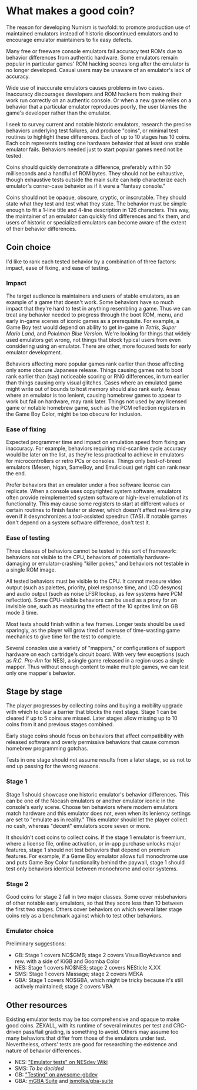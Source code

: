 What makes a good coin?
=======================

The reason for developing Numism is twofold: to promote production
use of maintained emulators instead of historic discontinued
emulators and to encourage emulator maintainers to fix easy defects.

Many free or freeware console emulators fail accuracy test ROMs
due to behavior differences from authentic hardware.  Some emulators
remain popular in particular games' ROM hacking scenes long after
the emulator is no longer developed.  Casual users may be unaware
of an emulator's lack of accuracy.

Wide use of inaccurate emulators causes problems in two cases.
Inaccuracy discourages developers and ROM hackers from making their
work run correctly on an authentic console.  Or when a new game
relies on a behavior that a particular emulator reproduces poorly,
the user blames the game's developer rather than the emulator.

I seek to survey current and notable historic emulators, research the
precise behaviors underlying test failures, and produce "coins",
or minimal test routines to highlight these differences.
Each of up to 10 stages has 10 coins.  Each coin represents testing
one hardware behavior that at least one stable emulator fails.
Behaviors needed just to start popular games need not be tested.

Coins should quickly demonstrate a difference, preferably within
50 milliseconds and a handful of ROM bytes.  They should not be
exhaustive, though exhaustive tests outside the main suite can help
characterize each emulator's corner-case behavior as if it were a
"fantasy console."

Coins should not be opaque, obscure, cryptic, or inscrutable.  They
should state what they test and test what they state.  The behavior
must be simple enough to fit a 1-line title and 4-line description
in 126 characters.  This way, the
maintainer of an emulator can quickly find differences and fix them,
and users of historic or specialized emulators can become aware of
the extent of their behavior differences.

Coin choice
-----------
I'd like to rank each tested behavior by a combination of three
factors: impact, ease of fixing, and ease of testing.

### Impact

The target audience is maintainers and users of stable emulators, as
an example of a game that doesn't work. Some behaviors have so much
impact that they're hard to test in anything resembling a game. Thus
we can treat any behavior needed to progress through the boot ROM,
menu, and early in-game scenes of iconic games as a prerequisite.
For example, a Game Boy test would depend on ability to get in-game
in _Tetris_, _Super Mario Land_, and _Pokémon Blue Version_. We're
looking for things that widely used emulators get wrong, not things
that block typical users from even considering using an emulator.
There are other, more focused tests for early emulator development.

Behaviors affecting more popular games rank earlier than those
affecting only some obscure Japanese release.  Things causing
games not to boot rank earlier than (say) noticeable scoring or
RNG differences, in turn earlier than things causing only visual
glitches.  Cases where an emulated game might write out of bounds
to host memory should also rank early. Areas where an emulator is
too lenient, causing homebrew games to appear to work but fail on
hardware, may rank later.  Things not used by any licensed
game or notable homebrew game, such as the PCM reflection registers
in the Game Boy Color, might be too obscure for inclusion.

### Ease of fixing

Expected programmer time and impact on emulation speed from fixing
an inaccuracy.  For example, behaviors requiring mid-scanline cycle
accuracy would be later on the list, as they're less practical to
achieve in emulators for microcontrollers or retro PCs or consoles.
Things only best-of-breed emulators (Mesen, higan, SameBoy, and
Emulicious) get right can rank near the end.

Prefer behaviors that an emulator under a free software license can
replicate.  When a console uses copyrighted system software,
emulators often provide reimplemented system software or high-level
emulation of its functionality.  This may cause some registers
to start at different values or certain routines to finish
faster or slower, which doesn't affect real-time play even if
it desynchronizes a tool-assisted speedrun (TAS).  If notable
games don't depend on a system software difference, don't test it.

### Ease of testing

Three classes of behaviors cannot be tested in this sort of
framework: behaviors not visible to the CPU, behaviors of potentially
hardware-damaging or emulator-crashing "killer pokes,"
and behaviors not testable in a single ROM image.

All tested behaviors must be visible to the CPU.  It cannot measure
video output (such as palettes, priority, pixel response time, and
LCD desyncs) and audio output (such as noise LFSR lockup, as few
systems have PCM reflection).  Some CPU-visible behaviors can be
used as a proxy for an invisible one, such as measuring the effect
of the 10 sprites limit on GB mode 3 time.

Most tests should finish within a few frames.  Longer tests should
be used sparingly, as the player will grow tired of overuse of
time-wasting game mechanics to give time for the test to complete.

Several consoles use a variety of "mappers," or configurations of
support hardware on each cartridge's circuit board.  With very few
exceptions (such as _R.C. Pro-Am_ for NES), a single game released
in a region uses a single mapper.  Thus without enough content to
make multiple games, we can test only one mapper's behavior.

Stage by stage
--------------
The player progresses by collecting coins and buying a mobility
upgrade with which to clear a barrier that blocks the next stage.
Stage 1 can be cleared if up to 5 coins are missed.  Later stages
allow missing up to 10 coins from it and previous stages combined.

Early stage coins should focus on behaviors that affect compatibility
with released software and overly permissive behaviors that cause
common homebrew programming gotchas.

Tests in one stage should not assume results from a later
stage, so as not to end up passing for the wrong reasons.

### Stage 1

Stage 1 should showcase one historic emulator's behavior differences.
This can be one of the Nocash emulators or another emulator iconic
in the console's early scene.  Choose ten behaviors where modern
emulators match hardware and this emulator does not, even when its
leniency settings are set to "emulate as in reality."  This emulator
should let the player collect no cash, whereas "decent" emulators
score seven or more.

It shouldn't cost coins to collect coins.  If the stage 1 emulator is
freemium, where a license file, online activation, or in-app purchase
unlocks major features, stage 1 should not test behaviors that depend
on premium features.  For example, if a Game Boy emulator allows
full monochrome use and puts Game Boy Color functionality behind
the paywall, stage 1 should test only behaviors identical between
monochrome and color systems.

### Stage 2

Good coins for stage 2 fall in two major classes.  Some cover
misbehaviors of other notable early emulators, so that they score
less than 10 between the first two stages.  Others cover behaviors
on which several later stage coins rely as a benchmark against
which to test other behaviors.

### Emulator choice

Preliminary suggestions:

- GB: Stage 1 covers NO$GMB; stage 2 covers VisualBoyAdvance and rew. with a side of KiGB and Goomba Color
- NES: Stage 1 covers NO$NES; stage 2 covers NESticle X.XX
- SMS: Stage 1 covers Massage; stage 2 covers MEKA
- GBA: Stage 1 covers NO$GBA, which might be tricky because it's still actively maintained; stage 2 covers VBA

Other resources
---------------
Existing emulator tests may be too comprehensive and opaque to make
good coins.  ZEXALL, with its runtime of several minutes per test
and CRC-driven pass/fail grading, is something to avoid.  Others may
assume too many behaviors that differ from those of the emulators
under test.  Nevertheless, others' tests are good for researching
the existence and nature of behavior differences.

- NES: ["Emulator tests" on NESdev Wiki](https://wiki.nesdev.com/w/index.php/Emulator_tests)
- SMS: _To be decided_
- GB: ["Testing" on awesome-gbdev](https://gbdev.io/list.html#testing)
- GBA: [mGBA Suite](https://github.com/mgba-emu/suite) and [jsmolka/gba-suite](https://github.com/jsmolka/gba-suite)

